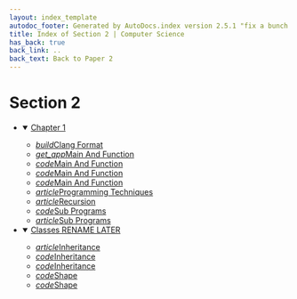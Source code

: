 ```yaml
---
layout: index_template
autodoc_footer: Generated by AutoDocs.index version 2.5.1 "fix a bunch of bugs" ⓒ Starwort, 2020
title: Index of Section 2 | Computer Science
has_back: true
back_link: ..
back_text: Back to Paper 2
---
```


# **Section 2**

- <details open><summary><a href='./chapter_1'>Chapter 1</a></summary>

  - <a href='./chapter_1/.clang-format'><i title='CLANG-FORMAT file' class="material-icons">build</i>Clang Format</a>
  - <a href='./chapter_1/main_and_function'><i title=' file' class="material-icons">get_app</i>Main And Function</a>
  - <a href='./chapter_1/main_and_function.c'><i title='C file' class="material-icons">code</i>Main And Function</a>
  - <a href='./chapter_1/main_and_function.ocrpsc'><i title='OCRPSC file' class="material-icons">code</i>Main And Function</a>
  - <a href='./chapter_1/main_and_function.splw'><i title='SPLW file' class="material-icons">code</i>Main And Function</a>
  - <a href='./chapter_1/programming_techniques.md'><i title='MD file' class="material-icons">article</i>Programming Techniques</a>
  - <a href='./chapter_1/recursion.md'><i title='MD file' class="material-icons">article</i>Recursion</a>
  - <a href='./chapter_1/sub_programs.c'><i title='C file' class="material-icons">code</i>Sub Programs</a>
  - <a href='./chapter_1/sub_programs.md'><i title='MD file' class="material-icons">article</i>Sub Programs</a>

  </details>
- <details open><summary><a href='./classes_RENAME_LATER'>Classes RENAME LATER</a></summary>

  - <a href='./classes_RENAME_LATER/inheritance.md'><i title='MD file' class="material-icons">article</i>Inheritance</a>
  - <a href='./classes_RENAME_LATER/inheritance.psc'><i title='PSC file' class="material-icons">code</i>Inheritance</a>
  - <a href='./classes_RENAME_LATER/inheritance.py'><i title='PY file' class="material-icons">code</i>Inheritance</a>
  - <a href='./classes_RENAME_LATER/shape.py'><i title='PY file' class="material-icons">code</i>Shape</a>
  - <a href='./classes_RENAME_LATER/shape.splw'><i title='SPLW file' class="material-icons">code</i>Shape</a>

  </details>
